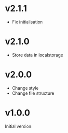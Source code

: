# v2.1.1
- Fix initialisation

# v2.1.0

- Store data in localstorage

# v2.0.0

- Change style
- Change file structure

# v1.0.0

Initial version